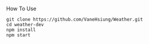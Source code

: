 How To Use

```
git clone https://github.com/VaneHsiung/Weather.git
cd weather-dev
npm install
npm start
```